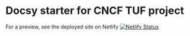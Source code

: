 # Docsy starter for CNCF TUF project

For a preview, see the deployed site on Netlify
[![Netlify Status](https://api.netlify.com/api/v1/badges/1900ea96-98f9-4793-a804-ba49de79afc7/deploy-status)](https://app.netlify.com/sites/tufdocsywebsite/deploys)

